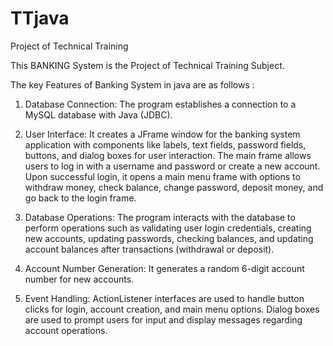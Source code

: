 # TTjava
Project of Technical Training

This BANKING System is the Project of Technical Training Subject.

The key Features of Banking System in java are as follows : 
1. Database Connection: The program establishes a connection to a MySQL database with Java (JDBC).

2. User Interface: It creates a JFrame window for the banking system application with components like labels, text fields, password fields, buttons, and dialog boxes for user interaction.
The main frame allows users to log in with a username and password or create a new account.
Upon successful login, it opens a main menu frame with options to withdraw money, check balance, change password, deposit money, and go back to the login frame.

3. Database Operations: The program interacts with the database to perform operations such as validating user login credentials, creating new accounts, updating passwords, checking balances, and updating account balances after transactions (withdrawal or deposit).

4. Account Number Generation: It generates a random 6-digit account number for new accounts.

5. Event Handling: ActionListener interfaces are used to handle button clicks for login, account creation, and main menu options.
Dialog boxes are used to prompt users for input and display messages regarding account operations.
